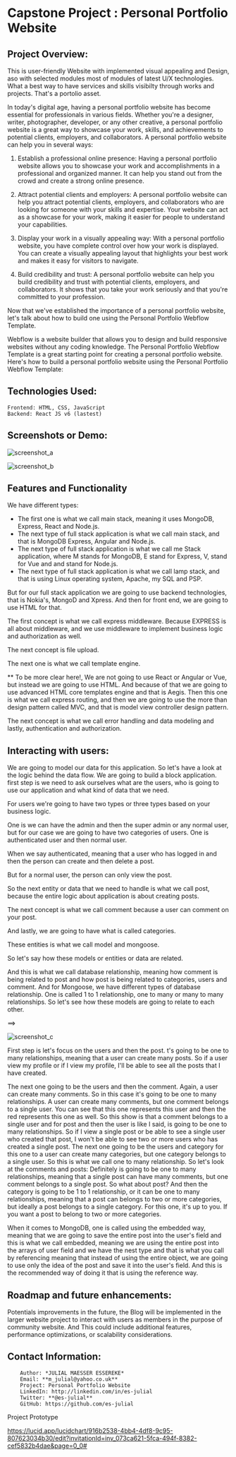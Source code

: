 # Capstone Project : Personal Portfolio Website 

## Project Overview:

This is user-friendly Website with implemented visual appealing and Design, aso with selected  modules most of modules of latest U/X technologies.
What a best way to have services and skills visibilty through works and projects. That's a portolio asset.

In today's digital age, having a personal portfolio website has become essential for professionals in various fields. Whether you're a designer, writer, photographer, developer, or any other creative, a personal portfolio website is a great way to showcase your work, skills, and achievements to potential clients, employers, and collaborators.
A personal portfolio website can help you in several ways:

1. Establish a professional online presence: Having a personal portfolio website allows you to showcase your work and accomplishments in a professional and organized manner. It can help you stand out from the crowd and create a strong online presence.

2. Attract potential clients and employers: A personal portfolio website can help you attract potential clients, employers, and collaborators who are looking for someone with your skills and expertise. Your website can act as a showcase for your work, making it easier for people to understand your capabilities.

3. Display your work in a visually appealing way: With a personal portfolio website, you have complete control over how your work is displayed. You can create a visually appealing layout that highlights your best work and makes it easy for visitors to navigate.

4. Build credibility and trust: A personal portfolio website can help you build credibility and trust with potential clients, employers, and collaborators. It shows that you take your work seriously and that you're committed to your profession.

Now that we've established the importance of a personal portfolio website, let's talk about how to build one using the Personal Portfolio Webflow Template.

Webflow is a website builder that allows you to design and build responsive websites without any coding knowledge. The Personal Portfolio Webflow Template is a great starting point for creating a personal portfolio website.
Here's how to build a personal portfolio website using the Personal Portfolio Webflow Template:

## Technologies Used:
    Frontend: HTML, CSS, JavaScript
    Backend: React JS v6 (lastest)

## Screenshots or Demo:
 ![screenshot_a](https://zupimages.net/up/23/40/1v9t.png)

![screenshot_b](https://zupimages.net/up/23/41/xb5h.jpg)

## Features and Functionality
We have different types:
* The first one is what we call main stack, meaning it uses MongoDB, Express, React and Node.js.
* The next type of full stack application is what we call main stack, and that is MongoDB Express, Angular and Node.js.
* The next type of full stack application is what we call me Stack application, where M stands for MongoDB, E stand for Express, V, 
  stand for Vue and and stand for Node.js.
* The next type of full stack application is what we call lamp stack, and that is using Linux operating system, Apache, my SQL
     and PSP.

But for our full stack application we are going to use backend technologies, that is Nokia's, MongoD and Xpress.
And then for front end, we are going to use HTML for that.

The first concept is what we call express middleware. Because EXPRESS is all about middleware, and we use middleware to implement
business logic and authorization as well.

The next concept is file upload.

The next one is what we call template engine.

** To be more clear here!, We are not going to use React or Angular or Vue, but instead we are going to use HTML. And because of that
we are going to use advanced HTML core templates engine and that is Aegis. Then this one is what we call express routing, and then we
are going to use the more than design pattern called MVC, and that is model view controller design pattern.

The next concept is what we call error handling and data modeling and lastly, authentication and authorization.

## Interacting with users:
We are going to model our data for this application. So let's have a look at the logic behind the data flow. We are going to build a block
application. first step is we need to ask ourselves what are the users, who is going to use our application and what kind of data that we need.

For users we're going to have two types or three
types based on your business logic.

One is we can have the admin and then the super admin or any normal user, but for our case we are going to have two categories of users.
One is authenticated user and then normal user.

When we say authenticated, meaning that a user who has logged in and then the person can create and
then delete a post.

But for a normal user, the person can only view the post.

So the next entity or data that we need to handle is what we call post, because the entire logic about
application is about creating posts.

The next concept is what we call comment because a user can comment on your post.

And lastly, we are going to have what is called categories.

These entities is what we call model and mongoose.

So let's say how these models or entities or data are related.

And this is what we call database relationship, meaning how comment is being related to post and how  post is being related to categories,
users and comment. And for Mongoose, we have different types of database relationship. One is called 1 to 1 relationship, one to many or 
many to many relationships.
So let's see how these models are going to relate to each other.

==>

![screenshot_c](https://zupimages.net/up/23/40/thd8.png)

First step is let's focus on the users and then the post. t's going to be one to many relationships, meaning that a user can create many posts. 
So if a user view my profile or if I view my profile, I'll be able to see all the posts that I have created.

The next one going to be the users and then the comment. Again, a user can create many comments. So in this case it's going to be one to many relationships.
A user can create many comments, but one comment belongs to a single user.
You can see that this one represents this user and then the red represents this one as well.
So this show is that a comment belongs to a single user and for post and then the user is like I said, is going to be one to many relationships.
So if I view a single post or be able to see a single user who created that post, I won't be able to
see two or more users who has created a single post. The next one going to be the users and category for this one to a user can create many categories, 
but one category belongs to a single user. So this is what we call one to many relationship.
So let's look at the comments and posts: Definitely is going to be one to many relationships, meaning that a single post can have many comments, 
but one comment belongs to a single post.
So what about post? And then the category is going to be 1 to 1 relationship, or it can be one to many relationships, meaning that a post can 
belongs to two or more categories, but ideally a post belongs to a single category. For this one, it's up to you. If you want a post to belong to two or more categories.


When it comes to MongoDB, one is called using the embedded way, meaning that we are going to save the entire post into the user's field and 
this is what we call embedded, meaning we are using the entire
post into the arrays of user field and we have the nest type and that is what you call by referencing
meaning that instead of using the entire object, we are going to use only the idea of the post and
save it into the user's field. And this is the recommended way of doing it that is using the reference way.


## Roadmap and future enhancements:
Potentials improvements in the future, the Blog will be implemented in the larger website project to interact with users as members in the purpose of community website. 
And This could include additional features, performance optimizations, or scalability considerations.

## Contact Information:
        Author: *JULIAL MAESSER ESSEREKE*
        Email: **m_julial@yahoo.co.uk**
        Project: Personal Portfolio Website
        LinkedIn: http://linkedin.com/in/es-julial
        Twitter: **@es-julial**
        GitHub: https://github.com/es-julial

Project Prototype

https://lucid.app/lucidchart/916b2538-4bb4-4df8-9c95-807623034b30/edit?invitationId=inv_073ca621-5fca-494f-8382-cef5832b4dae&page=0_0#